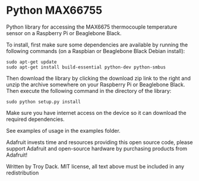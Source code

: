 Python MAX66755
===============

Python library for accessing the MAX6675 thermocouple temperature sensor on a Raspberry Pi or Beaglebone Black.

To install, first make sure some dependencies are available by running the following commands (on a Raspbian
or Beaglebone Black Debian install):

````
sudo apt-get update
sudo apt-get install build-essential python-dev python-smbus
````

Then download the library by clicking the download zip link to the right and unzip the archive somewhere on your Raspberry Pi or Beaglebone Black.  Then execute the following command in the directory of the library:

````
sudo python setup.py install
````

Make sure you have internet access on the device so it can download the required dependencies.

See examples of usage in the examples folder.

Adafruit invests time and resources providing this open source code, please support Adafruit and open-source hardware by purchasing products from Adafruit!

Written by Troy Dack.
MIT license, all text above must be included in any redistribution